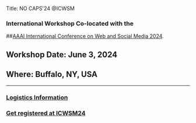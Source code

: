 Title: NO CAPS'24 @ICWSM

### International Workshop Co-located with the
##[AAAI International Conference on Web and Social Media 2024](https://www.icwsm.org/2024/index.html/index.html).

## Workshop Date: June 3, 2024

## Where: Buffalo, NY, USA

---

### [Logistics Information](https://www.icwsm.org/2024/index.html/local_organization.html)
### [Get registered at ICWSM24](https://aaai.getregistered.net/icwsm-24)